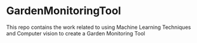 # GardenMonitoringTool
This repo contains the work related to using Machine Learning Techniques and Computer vision to create a Garden Monitoring Tool
